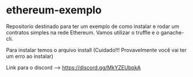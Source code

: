 # ethereum-exemplo

Repositorio destinado para ter um exemplo de como instalar e rodar um contratos simples na rede Ethereum. Vamos utilizar o truffle e o ganache-cli.

Para instalar temos o arquivo install (Cuidado!!! Provavelmente você vai ter um erro ao instalar)

Link para o discord --> https://discord.gg/MkYZEUbpkA